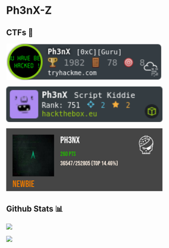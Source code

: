 # Ph3nX-Z

## CTFs 📝
<a href="https://github.com/Ph3nX-Z/">
  <img align="center" src="Ph3nX1.png" length="100" width="420">
  <br>
  <br>
  <img align="center" src="292790.png" length="100" width="420">
  <br>
  <br>
  <img src="image.png" length="100" width="420">
</a>

## Github Stats 📊
<a href="https://github.com/Ph3nX-Z/">
  <img align="center" src="https://github-readme-stats.vercel.app/api?username=Ph3nX-Z&show_icons=true&theme=gotham&?count_private=true&include_all_commits=true" length="100" width="420">
  <br>
  <br>
  <img src="https://github-readme-stats.vercel.app/api/top-langs/?username=Ph3nX-Z&layout=compact&theme=gotham" length="100" width="420">
</a>
